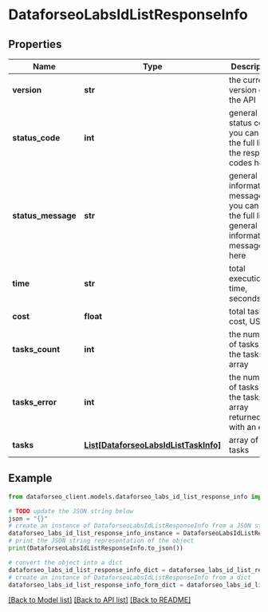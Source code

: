 # DataforseoLabsIdListResponseInfo


## Properties

Name | Type | Description | Notes
------------ | ------------- | ------------- | -------------
**version** | **str** | the current version of the API | [optional] 
**status_code** | **int** | general status code you can find the full list of the response codes here | [optional] 
**status_message** | **str** | general informational message you can find the full list of general informational messages here | [optional] 
**time** | **str** | total execution time, seconds | [optional] 
**cost** | **float** | total tasks cost, USD | [optional] 
**tasks_count** | **int** | the number of tasks in the tasks array | [optional] 
**tasks_error** | **int** | the number of tasks in the tasks array returned with an error | [optional] 
**tasks** | [**List[DataforseoLabsIdListTaskInfo]**](DataforseoLabsIdListTaskInfo.md) | array of tasks | [optional] 

## Example

```python
from dataforseo_client.models.dataforseo_labs_id_list_response_info import DataforseoLabsIdListResponseInfo

# TODO update the JSON string below
json = "{}"
# create an instance of DataforseoLabsIdListResponseInfo from a JSON string
dataforseo_labs_id_list_response_info_instance = DataforseoLabsIdListResponseInfo.from_json(json)
# print the JSON string representation of the object
print(DataforseoLabsIdListResponseInfo.to_json())

# convert the object into a dict
dataforseo_labs_id_list_response_info_dict = dataforseo_labs_id_list_response_info_instance.to_dict()
# create an instance of DataforseoLabsIdListResponseInfo from a dict
dataforseo_labs_id_list_response_info_form_dict = dataforseo_labs_id_list_response_info.from_dict(dataforseo_labs_id_list_response_info_dict)
```
[[Back to Model list]](../README.md#documentation-for-models) [[Back to API list]](../README.md#documentation-for-api-endpoints) [[Back to README]](../README.md)


